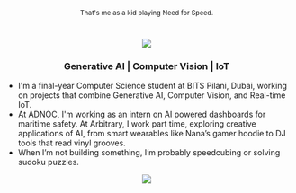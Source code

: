 <p align="center"><sub>That's me as a kid playing Need for Speed.</sub></p>

<h1 align="center">
  <img src="https://readme-typing-svg.herokuapp.com?font=Fira+Code&size=35&pause=500&color=3FCED7&center=true&vCenter=true&width=500&lines=Naganandana+Nagendra" />
</h1>


<h3 align="center">
  <b>Generative AI | Computer Vision | IoT</b>
</h3>

- I'm a final-year Computer Science student at BITS Pilani, Dubai, working on projects that combine Generative AI, Computer Vision, and Real-time IoT.  
- At ADNOC, I'm working as an intern on AI powered dashboards for maritime safety. At Arbitrary, I work part time, exploring creative applications of AI, from smart wearables like Nana’s gamer hoodie to DJ tools that read vinyl grooves.
- When I’m not building something, I’m probably speedcubing or solving sudoku puzzles.

<p align="center">
  <a href="https://www.linkedin.com/in/naganandana" target="_blank">
    <img src="https://img.shields.io/badge/LinkedIn-0A66C2?style=for-the-badge&logo=linkedin&logoColor=white" />
  </a>
</p>